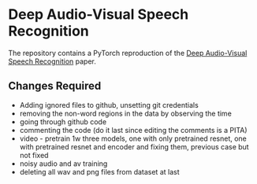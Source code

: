 # Deep Audio-Visual Speech Recognition

The repository contains a PyTorch reproduction of the [Deep Audio-Visual Speech Recognition](https://arxiv.org/abs/1809.02108) paper.


## Changes Required
- Adding ignored files to github, unsetting git credentials
- removing the non-word regions in the data by observing the time
- going through github code
- commenting the code (do it last since editing the comments is a PITA)
- video - pretrain 1w three models, one with only pretrained resnet, one with pretrained resnet and encoder and fixing them, previous case but not fixed
- noisy audio and av training
- deleting all wav and png files from dataset at last